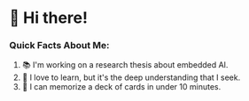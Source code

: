 # 👋 Hi there!

### Quick Facts About Me:
1. 📚 I'm working on a research thesis about embedded AI.
2. 🧠 I love to learn, but it's the deep understanding that I seek.
3. 🎴 I can memorize a deck of cards in under 10 minutes.

<!--
**gioele-bernardini/gioele-bernardini** is a ✨ _special_ ✨ repository because its `README.md` (this file) appears on your GitHub profile.

Here are some ideas to get you started:

- 🔭 I’m currently working on ...
- 🌱 I’m currently learning ...
- 👯 I’m looking to collaborate on ...
- 🤔 I’m looking for help with ...
- 💬 Ask me about ...
- 📫 How to reach me: ...
- 😄 Pronouns: ...
- ⚡ Fun fact: ...
-->
